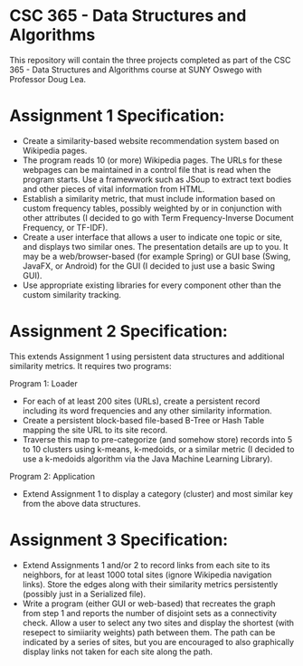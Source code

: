 # CSC 365 - Data Structures and Algorithms
This repository will contain the three projects completed as part of the CSC 365 - Data Structures and Algorithms course at SUNY Oswego with Professor Doug Lea.

# Assignment 1 Specification:
* Create a similarity-based website recommendation system based on Wikipedia pages.
* The program reads 10 (or more) Wikipedia pages. The URLs for these webpages can be maintained in a control file that is read when the program starts. Use a framewwork such as JSoup to extract text bodies and other pieces of vital information from HTML.
* Establish a similarity metric, that must include information based on custom frequency tables, possibly weighted by or in conjunction with other attributes (I decided to go with Term Frequency-Inverse Document Frequency, or TF-IDF).
* Create a user interface that allows a user to indicate one topic or site, and displays two similar ones. The presentation details are up to you. It may be a web/browser-based (for example Spring) or GUI base (Swing, JavaFX, or Android) for the GUI (I decided to just use a basic Swing GUI).
* Use appropriate existing libraries for every component other than the custom similarity tracking.

# Assignment 2 Specification:
This extends Assignment 1 using persistent data structures and additional similarity metrics. It requires two programs:

Program 1: Loader
* For each of at least 200 sites (URLs), create a persistent record including its word frequencies and any other similarity information.
* Create a persistent block-based file-based B-Tree or Hash Table mapping the site URL to its site record.
* Traverse this map to pre-categorize (and somehow store) records into 5 to 10 clusters using k-means, k-medoids, or a similar metric (I decided to use a k-medoids algorithm via the Java Machine Learning Library).

Program 2: Application
* Extend Assignment 1 to display a category (cluster) and most similar key from the above data structures.

# Assignment 3 Specification:
* Extend Assignments 1 and/or 2 to record links from each site to its neighbors, for at least 1000 total sites (ignore Wikipedia navigation links). Store the edges along with their similarity metrics persistently (possibly just in a Serialized file).
* Write a program (either GUI or web-based) that recreates the graph from step 1 and reports the number of disjoint sets as a connectivity check. Allow a user to select any two sites and display the shortest (with resepect to simiiarity weights) path between them. The path can be indicated by a series of sites, but you are encouraged to also graphically display links not taken for each site along the path.
